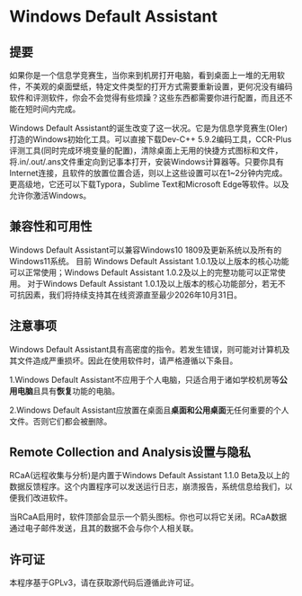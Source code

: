 # Windows Default Assistant
## 提要
如果你是一个信息学竞赛生，当你来到机房打开电脑，看到桌面上一堆的无用软件，不美观的桌面壁纸，特定文件类型的打开方式需要重新设置，更何况没有编码软件和评测软件，你会不会觉得有些烦躁？这些东西都需要你进行配置，而且还不能在短时间内完成。

Windows Default Assistant的诞生改变了这一状况。它是为信息学竞赛生(OIer)打造的Windows初始化工具。可以直接下载Dev-C++ 5.9.2编码工具，CCR-Plus评测工具(同时完成环境变量的配置)，清除桌面上无用的快捷方式图标和文件，将.in/.out/.ans文件重定向到记事本打开，安装Windows计算器等。只要你具有Internet连接，且软件的放置位置合适，则以上这些设置可以在1~2分钟内完成。更高级地，它还可以下载Typora，Sublime Text和Microsoft Edge等软件。以及允许你激活Windows。
## 兼容性和可用性
Windows Default Assistant可以兼容Windows10 1809及更新系统以及所有的Windows11系统。 
目前 Windows Default Assistant 1.0.1及以上版本的核心功能可以正常使用；Windows Default Assistant 1.0.2及以上的完整功能可以正常使用。
对于Windows Default Assistant 1.0.1及以上版本的核心功能部分，若无不可抗因素，我们将持续支持其在线资源直至最少2026年10月31日。
## 注意事项
Windows Default Assistant具有高密度的指令。若发生错误，则可能对计算机及其文件造成严重损坏。因此在使用软件时，请严格遵循以下条目。

1.Windows Default Assistant不应用于个人电脑，只适合用于诸如学校机房等**公用电脑**且具有**恢复**功能的电脑。

2.Windows Default Assistant应放置在桌面且**桌面和公用桌面**无任何重要的个人文件。否则它们都会被删除。
## Remote Collection and Analysis设置与隐私
RCaA(远程收集与分析)是内置于Windows Default Assistant 1.1.0 Beta及以上的数据反馈程序。这个内置程序可以发送运行日志，崩溃报告，系统信息给我们，以便我们改进软件。

当RCaA启用时，软件顶部会显示一个箭头图标。你也可以将它关闭。RCaA数据通过电子邮件发送，且其的数据不会与你个人相关联。
## 许可证
本程序基于GPLv3，请在获取源代码后遵循此许可证。
